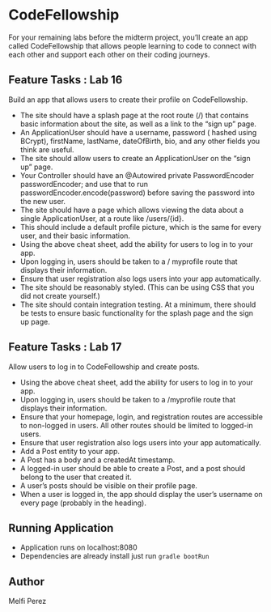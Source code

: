 # CodeFellowship
For your remaining labs before the midterm project, you’ll create an app called CodeFellowship that allows people learning to code to connect with each other and support each other on their coding journeys.

## Feature Tasks : Lab 16
Build an app that allows users to create their profile on CodeFellowship.
   
- The site should have a splash page at the root route (/) that contains basic information about the site, as well as a link to the “sign up” page.
- An ApplicationUser should have a username, password ( hashed using BCrypt), firstName, lastName, dateOfBirth, bio, and any other fields you think are useful.
- The site should allow users to create an ApplicationUser on the “sign up” page.
- Your Controller should have an @Autowired private PasswordEncoder passwordEncoder; and use that to run passwordEncoder.encode(password) before saving the password into the new user.
- The site should have a page which allows viewing the data about a single ApplicationUser, at a route like /users/{id}.
- This should include a default profile picture, which is the same for every user, and their basic information.
- Using the above cheat sheet, add the ability for users to log in to your app.
- Upon logging in, users should be taken to a / myprofile route that displays their information.
- Ensure that user registration also logs users into your app automatically.
- The site should be reasonably styled. (This can be using CSS that you did not create yourself.)
- The site should contain integration testing. At a minimum, there should be tests to ensure basic functionality for the splash page and the sign up page.

## Feature Tasks : Lab 17
Allow users to log in to CodeFellowship and create posts.  

- Using the above cheat sheet, add the ability for users to log in to your app.
- Upon logging in, users should be taken to a /myprofile route that displays their information.
- Ensure that your homepage, login, and registration routes are accessible to non-logged in users. All other routes should be limited to logged-in users.
- Ensure that user registration also logs users into your app automatically.
- Add a Post entity to your app.
- A Post has a body and a createdAt timestamp.
- A logged-in user should be able to create a Post, and a post should belong to the user that created it.
- A user’s posts should be visible on their profile page.
- When a user is logged in, the app should display the user’s username on every page (probably in the heading).

## Running Application
- Application runs on localhost:8080
- Dependencies are already install just run `gradle bootRun`

## Author 
Melfi Perez
